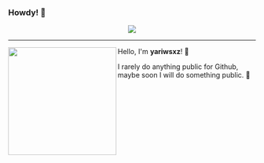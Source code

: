 ### Howdy! 🚀
<p align="center">
    <img src="https://discord.c99.nl/widget/theme-4/821086275204808764.png"/>
</p>

---

<img align="left" height="220" src="https://media.discordapp.net/attachments/821093933836271646/845677892830101514/megacat-removebg.png?width=473&height=473"/>

Hello, I'm <b>yariwsxz</b>! 🤭

I rarely do anything public for Github, maybe soon I will do something public. 💅

##



